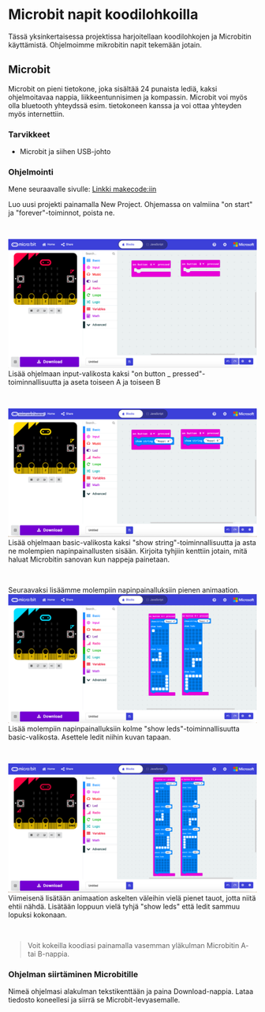 # Microbit napit koodilohkoilla
Tässä yksinkertaisessa projektissa harjoitellaan koodilohkojen ja Microbitin käyttämistä. Ohjelmoimme mikrobitin napit tekemään jotain.

## Microbit
Microbit on pieni tietokone, joka sisältää 24 punaista lediä, kaksi ohjelmoitavaa nappia, liikkeentunnisimen ja kompassin. Microbit voi myös olla bluetooth yhteydssä esim. tietokoneen kanssa ja voi ottaa yhteyden myös internettiin.

### Tarvikkeet
- Microbit ja siihen USB-johto

### Ohjelmointi
Mene seuraavalle sivulle:
[Linkki makecode:iin](https://makecode.microbit.org)
&nbsp;

Luo uusi projekti painamalla New Project. Ohjemassa on valmiina "on start" ja "forever"-toiminnot, poista ne.
&nbsp;

&nbsp;




![Ensimmäinen askel](ensimmainen_askel.png)
Lisää ohjelmaan input-valikosta kaksi "on button _ pressed"-toiminnallisuutta ja aseta toiseen A ja toiseen B
&nbsp;

&nbsp;





![toinen askel](toinen_askel.png)
Lisää ohjelmaan basic-valikosta kaksi "show string"-toiminnallisuutta ja asta ne molempien napinpainallusten sisään. Kirjoita tyhjiin kenttiin jotain, mitä haluat Microbitin sanovan kun nappeja painetaan. 
&nbsp;

&nbsp;

Seuraavaksi lisäämme molempiin napinpainalluksiin pienen animaation.
![kolmas askel](kolmas_askel.png)
Lisää molempiin napinpainalluksiin kolme "show leds"-toiminnallisuutta basic-valikosta. Asettele ledit niihin kuvan tapaan.
&nbsp;

&nbsp;







![neljäs askel](neljas_askel.png)
Viimeisenä lisätään animaation askelten väleihin vielä pienet tauot, jotta niitä ehtii nähdä. Lisätään loppuun vielä tyhjä "show leds" että ledit sammuu lopuksi kokonaan.
&nbsp;

&nbsp;




>Voit kokeilla koodiasi painamalla vasemman yläkulman Microbitin A- tai B-nappia.


### Ohjelman siirtäminen Microbitille
Nimeä ohjelmasi alakulman tekstikenttään ja paina Download-nappia. Lataa tiedosto koneellesi ja siirrä se Microbit-levyasemalle.





